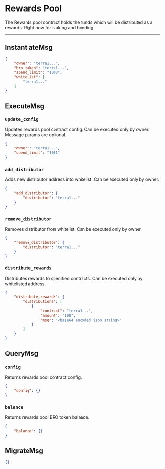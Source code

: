 # Rewards Pool

The Rewards pool contract holds the funds which will be distributed as a rewards.
Right now for staking and bonding.

---
## InstantiateMsg

```json
{
    "owner": "terra1...",
    "bro_token": "terra1...",
    "spend_limit": "1000",
    "whitelist": [
        "terra1..."
    ]
}
```

## ExecuteMsg

### `update_config`

Updates rewards pool contract config. Can be executed only by owner.
Message params are optional.

```json
{
    "owner": "terra1...",
    "spend_limit": "1001"
}
```

### `add_distributor`

Adds new distributor address into whitelist. Can be executed only by owner.

```json
{
    "add_distributor": {
        "distributor": "terra1..."
    }
}
```

### `remove_distributor`

Removes distributor from whitelist. Can be executed only by owner.

```json
{
    "remove_distributor": {
        "distributor": "terra1..."
    }
}
```

### `distribute_rewards`

Distributes rewards to specified contracts.
Can be executed only by whitelisted address.

```json
{
    "distribute_rewards": {
        "distributions": [
            {
                "contract": "terra1...",
                "amount": "100",
                "msg": "<base64_encoded_json_string>"
            }
        ]
    }
}
```

## QueryMsg

### `config`

Returns rewards pool contract config.

```json
{
    "config": {}
}
```

### `balance`

Returns rewards pool BRO token balance.

```json
{
    "balance": {}
}
```

## MigrateMsg

```json
{}
```
